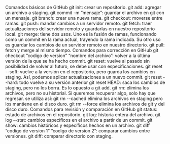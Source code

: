 Comandos básicos de GitHub
git init: crear un repositorio.
git add: agregar un archivo a staging.
git commit -m “mensaje”: guardar el archivo en git con un mensaje.
git branch: crear una nueva rama.
git checkout: moverse entre ramas.
git push: mandar cambios a un servidor remoto.
git fetch: traer actualizaciones del servidor remoto y guardarlas en nuestro repositorio local.
git merge: tiene dos usos. Uno es la fusión de ramas, funcionando como un commit en la rama actual, trayendo la rama
 		indicada. Su otro uso es guardar los cambios de un servidor remoto en nuestro directorio.
git pull: fetch y merge al mismo tiempo.
Comandos para corrección en GitHub
git checkout “codigo de version” “nombre del archivo”: volver a la última versión de la que se ha hecho commit.
git reset: vuelve al pasado sin posibilidad de volver al futuro, se debe usar con especificaciones.
git reset --soft: vuelve a la versión en el repositorio, pero guarda los cambios en staging. Así, podemos aplicar
	 actualizaciones a un nuevo commit.
git reset --hard: todo vuelve a su versión anterior
git reset HEAD: saca los cambios de staging, pero no los borra. Es lo opuesto a git add.
git rm: elimina los archivos, pero no su historial. Si queremos recuperar algo, solo hay que regresar. se utiliza así:
git rm --cached elimina los archivos en staging pero los mantiene en el disco duro.
git rm --force elimina los archivos de git y del disco duro.
Comandos para revisión y comparación en GitHub
git status: estado de archivos en el repositorio.
git log: historia entera del archivo.
git log --stat: cambios específicos en el archivo a partir de un commit.
git show: cambios históricos y específicos hechos en un archivo.
git diff “codigo de version 1” “codigo de version 2”: comparar cambios entre versiones.
git diff: comparar directorio con staging.
